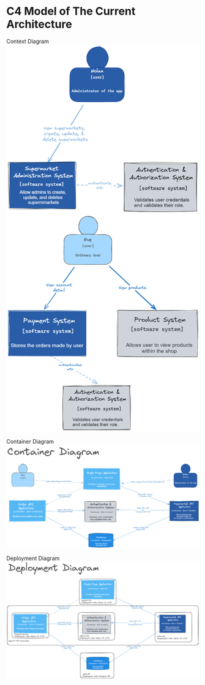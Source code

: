 # C4 Model of The Current Architecture

Context Diagram
![Alt text](image-1.png)
![Alt text](image-2.png)

Container Diagram
![Alt text](image-3.png)

Deployment Diagram
![Alt text](image-4.png)